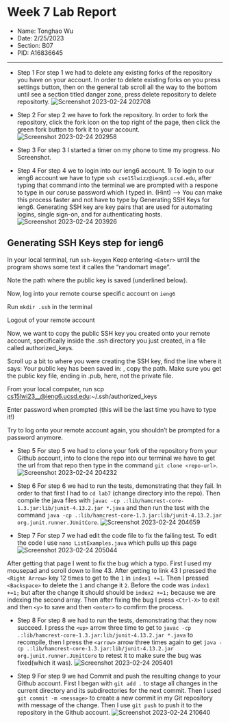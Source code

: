# Week 7 Lab Report
* Name: Tonghao Wu
* Date: 2/25/2023
* Section: B07
* PID: A16836645

***

* Step 1
  For step 1 we had to delete any existing forks of the repository you have on your account. 
  In order to delete existing forks on you press settings button, then on the general tab scroll all the way to the bottom until see a section titled danger zone, press delete repository to delete repositorty.
  ![Screenshot 2023-02-24 202708](https://user-images.githubusercontent.com/61090478/221338006-56c8003a-05d6-4039-979b-39774c410edc.png)

* Step 2
  For step 2 we have to fork the repository. In order to fork the repository, click the fork icon on the top right of the page, then click the green fork button to fork it to your account.
  ![Screenshot 2023-02-24 202958](https://user-images.githubusercontent.com/61090478/221338239-570d2ef5-9d49-4c8b-a2c7-050a819d32ae.png)

* Step 3
  For step 3 I started a timer on my phone to time my progress. No Screenshot.
  
 * Step 4
  For step 4 we to login into our ieng6 account. 1) To login to our ieng6 account we have to type `ssh cse15lwizz@ieng6.ucsd.edu`, after typing that command into the terminal we are prompted with a respone to type in our coruse password which I typed in. (Hint) --> You can make this process faster and not have to type by Generating SSH Keys for ieng6. Generating SSH key are key pairs that are used for automating logins, single sign-on, and for authenticating hosts.
    ![Screenshot 2023-02-24 203926](https://user-images.githubusercontent.com/61090478/221338545-0809c3ef-2305-4c54-9838-df22fd9ea276.png)
    
##  Generating SSH Keys step for ieng6
 In your local terminal, run `ssh-keygen`
Keep entering ` <Enter> ` until the program shows some text it calles the “randomart image”.
  
Note the path where the public key is saved (underlined below).
  
Now, log into your remote course specific account on `ieng6`
  
Run `mkdir .ssh` in the terminal
  
Logout of your remote account
  
Now, we want to copy the public SSH key you created onto your remote account, specifically inside the .ssh directory you just created, in a file called authorized_keys.
  
Scroll up a bit to where you were creating the SSH key, find the line where it says: Your public key has been saved in: <path to your public SSH key>, copy the path. Make sure you get the public key file, ending in .pub, here, not the private file.
  
From your local computer, run scp <path to your public SSH key> cs15lwi23__@ieng6.ucsd.edu:~/.ssh/authorized_keys
  
Enter password when prompted (this will be the last time you have to type it!)
  
Try to log onto your remote account again, you shouldn’t be prompted for a password anymore.
    
    
 * Step 5
   For step 5 we had to clone your fork of the repository from your Github account, into to clone the repo into our terminal we have to get the url from that repo then type in the command `git clone <repo-url>`.
![Screenshot 2023-02-24 204232](https://user-images.githubusercontent.com/61090478/221338626-6cf2eb7c-afa9-4888-8223-8ca1c2d38c5a.png)

* Step 6
  For step 6 we had to run the tests, demonstrating that they fail. In order to that first I had to `cd lab7` (change directory into the repo). Then compile the java files with `javac -cp .:lib/hamcrest-core-1.3.jar:lib/junit-4.13.2.jar *.java` and then run the test with the command `java -cp .:lib/hamcrest-core-1.3.jar:lib/junit-4.13.2.jar org.junit.runner.JUnitCore`.
![Screenshot 2023-02-24 204659](https://user-images.githubusercontent.com/61090478/221338822-02120120-07e5-4114-8949-89bc1d3e77f0.png)

* Step 7 
  For step 7 we had edit the code file to fix the failing test. To edit the code I use `nano ListExamples.java` which pulls up this page 
![Screenshot 2023-02-24 205044](https://user-images.githubusercontent.com/61090478/221338922-4faa013a-4ce2-4855-8d70-f071654e5e4d.png)


After getting that page I went to fix the bug which a typo.
First I used my mousepad and scroll down to line 43. After getting to link 43 I pressed the `<Right Arrow>` key 12 times to get to the `1` in `index1 +=1`. Then I pressed `<Backspace>` to delete the `1` and change it `2`. Before the code was `index1 +=1;` but after the change it should should be `index2 +=1;` because we are indexing the second array. 
Then after fixing the bug I press `<Ctrl-X>` to exit and then `<y>` to save and then `<enter>` to comfirm the process.

* Step 8
  For step 8 we had to run the tests, demonstrating that they now succeed. I press the `<up>` arrow three time to get to `javac -cp .:lib/hamcrest-core-1.3.jar:lib/junit-4.13.2.jar *.java` to recompile, then I press the `<arrow>` arrow three times again to get `java -cp .:lib/hamcrest-core-1.3.jar:lib/junit-4.13.2.jar org.junit.runner.JUnitCore` to retest it to make sure the bug was fixed(which it was).
![Screenshot 2023-02-24 205401](https://user-images.githubusercontent.com/61090478/221339098-bc361708-5807-44ab-a565-721ccb8ded92.png)

* Step 9
 For step 9 we had Commit and push the resulting change to your Github account. First I began with `git add .` to stage all changes in the current directory and its subdirectories for the next commit. Then I used `git commit -m <message>` to create a new commit in my Git repository with message of the change. Then I use `git push` to push it to the repository in the Github account.
![Screenshot 2023-02-24 210640](https://user-images.githubusercontent.com/61090478/221339457-a12ebc7c-558a-4816-9b8c-b5035daaf432.png)
